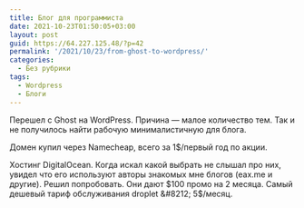 ```yaml
---
title: Блог для программиста
date: 2021-10-23T01:50:05+03:00
layout: post
guid: https://64.227.125.48/?p=42
permalink: '/2021/10/23/from-ghost-to-wordpress/'
categories:
  - Без рубрики
tags:
  - Wordpress
  - Блоги
---
```

Перешел с Ghost на WordPress. Причина &#8212; малое количество тем. Так и не получилось найти рабочую минималистичную для блога.

Домен купил через Namecheap, всего за 1$/первый год по акции.

Хостинг DigitalOcean. Когда искал какой выбрать не слышал про них, увидел что его используют авторы знакомых мне блогов (eax.me и другие). Решил попробовать. Они дают $100 промо на 2 месяца. Самый дешевый тариф обслуживания droplet &#8212; 5$/месяц.